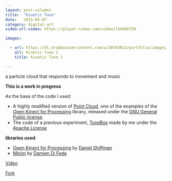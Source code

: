 ```yaml
---
layout: post-columns
title:  "Kinetic Tune"
date:   2015-05-07
category: digital-art
video-url-vimeo: https://player.vimeo.com/video/134586759

images:

  - url: https://dl.dropboxusercontent.com/u/30763013/portfolio/images/digital%20art/KineticTune/screenshot-1.png
    alt: Kinetic Tune 1
    title: Kinetic Tune 1

---
```

a particle cloud that responds to movement and music

__This is a work in progress__

As the base of the code I used:
* A highly modified version of [Point Cloud](https://github.com/shiffman/OpenKinect-for-Processing/blob/6488ac4008d6a0234c93ccd5243e4de1427558cb/build_openKinect2/openKinectv2/src/examples/PointCloud.java), one of the examples of the [Open Kinect for Processing](http://shiffman.net/p5/kinect/) library, released under the [GNU General Public license](http://www.gnu.org/licenses/gpl-3.0.en.html).
* The code of a previous experiment, [TuneBox](https://github.com/alejandrogarciasalas/TuneBox) made by me under the [Apache License](http://www.apache.org/licenses/LICENSE-2.0)

__libraries used__:
* [Open Kinect for Processing](http://shiffman.net/p5/kinect/) by [Daniel Shiffman](http://shiffman.net/p5/kinect/)  
* [Minim](http://code.compartmental.net/tools/minim/) by [Damien Di Fede](http://code.compartmental.net/about/)  

[Video](https://vimeo.com/134586759)
<br>
<!-- Place this tag where you want the button to render. -->
<a class="github-button" href="https://github.com/alejandrogarciasalas/kineticTune" data-icon="octicon-repo-forked" data-style="mega" aria-label="Fork alejandrogarciasalas/kineticTune on GitHub">Fork</a>